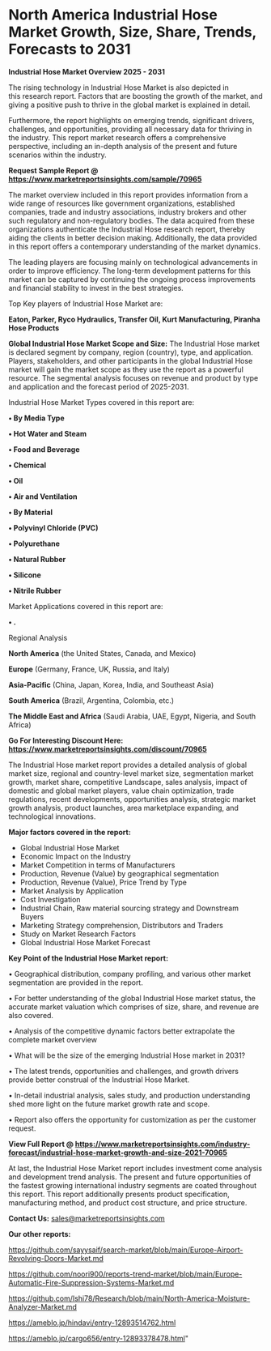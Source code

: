 # North America Industrial Hose Market Growth, Size, Share, Trends, Forecasts to 2031

<Strong> Industrial Hose Market Overview 2025 - 2031</strong>

The rising technology in Industrial Hose Market is also depicted in this research report. Factors that are boosting the growth of the market, and giving a positive push to thrive in the global market is explained in detail.

Furthermore, the report highlights on emerging trends, significant drivers, challenges, and opportunities, providing all necessary data for thriving in the industry. This report market research offers a comprehensive perspective, including an in-depth analysis of the present and future scenarios within the industry.

<strong>Request Sample Report @ <a href=https://www.marketreportsinsights.com/sample/70965>https://www.marketreportsinsights.com/sample/70965</a></strong>

The market overview included in this report provides information from a wide range of resources like government organizations, established companies, trade and industry associations, industry brokers and other such regulatory and non-regulatory bodies. The data acquired from these organizations authenticate the Industrial Hose research report, thereby aiding the clients in better decision making. Additionally, the data provided in this report offers a contemporary understanding of the market dynamics.

The leading players are focusing mainly on technological advancements in order to improve efficiency. The long-term development patterns for this market can be captured by continuing the ongoing process improvements and financial stability to invest in the best strategies.

Top Key players of Industrial Hose Market are:

<strong>Eaton, Parker, Ryco Hydraulics, Transfer Oil, Kurt Manufacturing, Piranha Hose Products</strong>

<strong><b>Global Industrial Hose Market Scope and Size:</b></strong>
The Industrial Hose market is declared segment by company, region (country), type, and application. Players, stakeholders, and other participants in the global Industrial Hose market will gain the market scope as they use the report as a powerful resource. The segmental analysis focuses on revenue and product by type and application and the forecast period of 2025-2031.

Industrial Hose Market Types covered in this report are:

<strong>• By Media Type

• Hot Water and Steam

• Food and Beverage

• Chemical

• Oil

• Air and Ventilation

• By Material

• Polyvinyl Chloride (PVC)

• Polyurethane

• Natural Rubber

• Silicone

• Nitrile Rubber</strong>

Market Applications covered in this report are:

<strong>• .</strong> 

Regional Analysis

<strong>North America</strong> (the United States, Canada, and Mexico)

<strong>Europe</strong> (Germany, France, UK, Russia, and Italy)

<strong>Asia-Pacific</strong> (China, Japan, Korea, India, and Southeast Asia)

<strong>South America</strong> (Brazil, Argentina, Colombia, etc.)

<strong>The Middle East and Africa</strong> (Saudi Arabia, UAE, Egypt, Nigeria, and South Africa)

<strong>Go For Interesting Discount Here: <a href=https://www.marketreportsinsights.com/discount/70965>https://www.marketreportsinsights.com/discount/70965</a></strong>

The Industrial Hose market report provides a detailed analysis of global market size, regional and country-level market size, segmentation market growth, market share, competitive Landscape, sales analysis, impact of domestic and global market players, value chain optimization, trade regulations, recent developments, opportunities analysis, strategic market growth analysis, product launches, area marketplace expanding, and technological innovations.

<strong><b>Major factors covered in the report:</b></strong>
<ul>
  <li>Global Industrial Hose Market </li>
  <li>Economic Impact on the Industry</li>
  <li>Market Competition in terms of Manufacturers</li>
  <li>Production, Revenue (Value) by geographical segmentation</li>
  <li>Production, Revenue (Value), Price Trend by Type</li>
  <li>Market Analysis by Application</li>
  <li>Cost Investigation</li>
  <li>Industrial Chain, Raw material sourcing strategy and Downstream Buyers</li>
  <li>Marketing Strategy comprehension, Distributors and Traders</li>
  <li>Study on Market Research Factors</li>
  <li>Global Industrial Hose Market Forecast</li>
</ul>

<strong><b>Key Point of the Industrial Hose Market report:</b></strong>

• Geographical distribution, company profiling, and various other market segmentation are provided in the report.

• For better understanding of the global Industrial Hose market status, the accurate market valuation which comprises of size, share, and revenue are also covered.

• Analysis of the competitive dynamic factors better extrapolate the complete market overview

• What will be the size of the emerging Industrial Hose market in 2031?

• The latest trends, opportunities and challenges, and growth drivers provide better construal of the Industrial Hose Market.

• In-detail industrial analysis, sales study, and production understanding shed more light on the future market growth rate and scope.

• Report also offers the opportunity for customization as per the customer request.

<strong><b>View Full Report @ <a href=https://www.marketreportsinsights.com/industry-forecast/industrial-hose-market-growth-and-size-2021-70965>https://www.marketreportsinsights.com/industry-forecast/industrial-hose-market-growth-and-size-2021-70965</a></b></strong>


At last, the Industrial Hose Market report includes investment come analysis and development trend analysis. The present and future opportunities of the fastest growing international industry segments are coated throughout this report. This report additionally presents product specification, manufacturing method, and product cost structure, and price structure.

<strong>Contact Us:</strong>
sales@marketreportsinsights.com

<strong>Our other reports:</strong>

<a href=https://github.com/sayysaif/search-market/blob/main/Europe-Airport-Revolving-Doors-Market.md>https://github.com/sayysaif/search-market/blob/main/Europe-Airport-Revolving-Doors-Market.md</a>

<a href=https://github.com/noori900/reports-trend-market/blob/main/Europe-Automatic-Fire-Suppression-Systems-Market.md>https://github.com/noori900/reports-trend-market/blob/main/Europe-Automatic-Fire-Suppression-Systems-Market.md</a>

<a href=https://github.com/Ishi78/Research/blob/main/North-America-Moisture-Analyzer-Market.md>https://github.com/Ishi78/Research/blob/main/North-America-Moisture-Analyzer-Market.md</a>

<a href=https://ameblo.jp/hindavi/entry-12893514762.html>https://ameblo.jp/hindavi/entry-12893514762.html</a>

<a href=https://ameblo.jp/cargo656/entry-12893378478.html>https://ameblo.jp/cargo656/entry-12893378478.html</a>"
